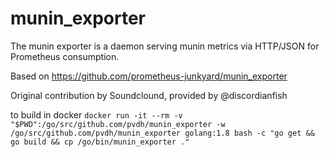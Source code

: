 munin_exporter
==============

The munin exporter is a daemon serving munin metrics via HTTP/JSON for Prometheus consumption.

Based on https://github.com/prometheus-junkyard/munin_exporter

Original contribution by Soundclound, provided by @discordianfish


to build in docker `docker run -it --rm -v "$PWD":/go/src/github.com/pvdh/munin_exporter -w /go/src/github.com/pvdh/munin_exporter golang:1.8 bash -c "go get && go build && cp /go/bin/munin_exporter ." `
